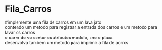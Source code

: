 # Fila_Carros

#implemente uma fila de carros em um lava jato<br>
contendo um metodo para registrar a entrada dos carros e um metodo para lavar os carros<br>
o carro de ve conter os atributos modelo, ano e placa<br>
desenvolva tambem um metodo para imprimir a fila de acrros<br>
